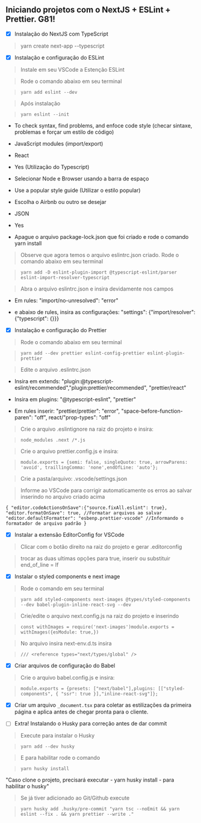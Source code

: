 ## Iniciando projetos com o NextJS + ESLint + Prettier. G81!

-   [x] Instalação do NextJS com TypeScript

> yarn create next-app --typescript

-   [x] Instalação e configuração do ESLint

> Instale em seu VSCode a Estenção ESLint

> Rode o comando abaixo em seu terminal

> `yarn add eslint --dev`

> Após instalação

> `yarn eslint --init`

-   To check syntax, find problems, and enfoce code style (checar sintaxe, problemas e forçar um estilo de código)

-   JavaScript modules (import/export)

-   React

-   Yes (Utilização do Typescript)

-   Selecionar Node e Browser usando a barra de espaço

-   Use a popular style guide (Utilizar o estilo popular)

-   Escolha o Airbnb ou outro se desejar

-   JSON

-   Yes

-   Apague o arquivo package-lock.json que foi criado e rode o comando yarn install

> Observe que agora temos o arquivo eslintrc.json criado. Rode o comando abaixo em seu terminal

> `yarn add -D eslint-plugin-import @typescript-eslint/parser eslint-import-resolver-typescript`

> Abra o arquivo eslintrc.json e insira devidamente nos campos

-   Em rules: "import/no-unresolved": "error"

-   e abaixo de rules, insira as configurações: "settings": {"import/resolver": {"typescript": {}}}

-   [x] Instalação e configuração do Prettier

> Rode o comando abaixo em seu terminal

> `yarn add --dev prettier eslint-config-prettier eslint-plugin-prettier`

> Edite o arquivo .eslintrc.json

-   Insira em extends: "plugin:@typescript-eslint/recommended","plugin:prettier/recommended", "prettier/react"

-   Insira em plugins: "@typescript-eslint", "prettier"

-   Em rules inserir: "prettier/prettier": "error", "space-before-function-paren": "off", react/"prop-types": "off"

> Crie o arquivo .eslintignore na raiz do projeto e insira:

> `node_modules .next /*.js`

> Crie o arquivo prettier.config.js e insira:

> `module.exports = {semi: false, singleQuote: true, arrowParens: 'avoid', traillingComma: 'none',endOfLine: 'auto'};`

> Crie a pasta/arquivo: .vscode/settings.json

> Informe ao VSCode para corrigir automaticamente os erros ao salvar inserindo no arquivo criado acima

`{ "editor.codeActionsOnSave":{"source.fixAll.eslint": true}, "editor.formatOnSave": true, //Formatar arquivos ao salvar "editor.defaultFormatter": "esbenp.prettier-vscode" //Informando o formatador de arquivo padrão } `

-   [x] Instalar a extensão EditorConfig for VSCode

> Clicar com o botão direito na raiz do projeto e gerar .editorconfig

> trocar as duas ultimas opções para true, inserir ou substituir end_of_line = lf

-   [x] Instalar o styled components e next image

> Rode o comando em seu terminal

> `yarn add styled-components next-images @types/styled-components --dev babel-plugin-inline-react-svg --dev`

> Crie/edite o arquivo next.config.js na raiz do projeto e inserindo

> `const withImages = require('next-images')module.exports = withImages({esModule: true,})`

> No arquivo insira next-env.d.ts insira

> `/// <reference types="next/types/global" />`

-   [x] Criar arquivos de configuração do Babel

> Crie o arquivo babel.config.js e insira:

> `module.exports = {presets: ["next/babel"],plugins: [["styled-components", { "ssr": true }],"inline-react-svg"]};`

-   [x] Criar um arquivo `_document.tsx` para coletar as estilizações da primeira página e aplica antes de chegar pronta para o cliente.

-   [ ] Extra! Instalando o Husky para correção antes de dar commit

> Execute para instalar o Husky

> `yarn add --dev husky`

> E para habilitar rode o comando

> `yarn husky install`

"Caso clone o projeto, precisará executar - yarn husky install - para habilitar o husky"

> Se já tiver adicionado ao Git/Github execute

> `yarn husky add .husky/pre-commit "yarn tsc --noEmit && yarn eslint --fix . && yarn prettier --write ."`
